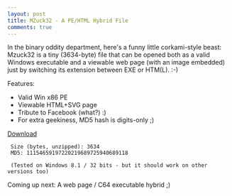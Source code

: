 ```yaml
---
layout: post
title: MZuck32 - A PE/HTML Hybrid File
comments: true
---
```


In the binary oddity department, here's a funny little corkami-style beast: Mzuck32 is a tiny (3634-byte) file that 
can be opened both as a valid Windows executable and a viewable web page (with an image embedded) just by switching its extension between EXE or HTM(L). :-)   


Features:

  - Valid Win x86 PE
  - Viewable HTML+SVG page
  - Tribute to Facebook (what?) :) 
  - For extra geekiness, MD5 hash is digits-only ;)
     
<A href=http://trax.x10.mx/mzuck32.zip>Download</A>

     Size (bytes, unzipped): 3634
     MD5: 11154659197220219689725940689118
     
     (Tested on Windows 8.1 / 32 bits - but it should work on other versions too)
     
Coming up next: A web page / C64 executable hybrid ;)
